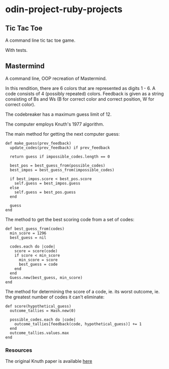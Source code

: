 # odin-project-ruby-projects

## Tic Tac Toe

A command line tic tac toe game. 

With tests.

## Mastermind

A command line, OOP recreation of Mastermind. 

In this rendition, there are 6 colors that are represented as digits 1 - 6. A code consists of 4 (possibly repeated) colors. Feedback is given as a string consisting of Bs and Ws (B for correct color and correct position, W for correct color). 

The codebreaker has a maximum guess limit of 12.

The computer employs Knuth's 1977 algorithm.

The main method for getting the next computer guess: 

```
def make_guess(prev_feedback)
  update_codes(prev_feedback) if prev_feedback

  return guess if impossible_codes.length == 0

  best_pos = best_guess_from(possible_codes)
  best_impos = best_guess_from(impossible_codes)

  if best_impos.score < best_pos.score
    self.guess = best_impos.guess
  else 
    self.guess = best_pos.guess
  end

  guess 
end
```

The method to get the best scoring code from a set of codes: 

```
def best_guess_from(codes)
  min_score = 1296
  best_guess = nil

  codes.each do |code|
    score = score(code)
    if score < min_score
      min_score = score
      best_guess = code
    end
  end
  Guess.new(best_guess, min_score)
end
```

The method for determining the score of a code, ie. its worst outcome, ie. the greatest number of codes it can't eliminate: 

```
def score(hypothetical_guess)
  outcome_tallies = Hash.new(0)

  possible_codes.each do |code|
    outcome_tallies[feedback(code, hypothetical_guess)] += 1
  end
  outcome_tallies.values.max 
end
```

### Resources

The original Knuth paper is available [here](https://www.cs.uni.edu/~wallingf/teaching/cs3530/resources/knuth-mastermind.pdf)